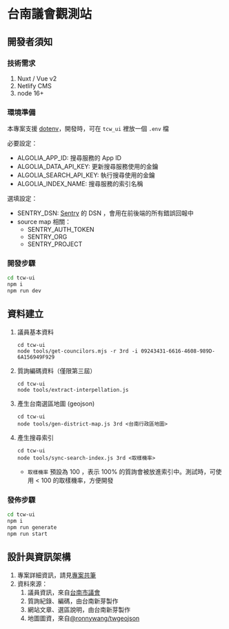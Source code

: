 # 台南議會觀測站

## 開發者須知

### 技術需求

1. Nuxt / Vue v2
2. Netlify CMS
3. node 16+

### 環境準備

本專案支援 [dotenv](https://www.npmjs.com/package/dotenv)，開發時，可在 `tcw_ui` 裡放一個 `.env` 檔

必要設定：

- ALGOLIA_APP_ID: 搜尋服務的 App ID
- ALGOLIA_DATA_API_KEY: 更新搜尋服務使用的金鑰
- ALGOLIA_SEARCH_API_KEY: 執行搜尋使用的金鑰
- ALGOLIA_INDEX_NAME: 搜尋服務的索引名稱

選填設定：

- SENTRY_DSN: [Sentry](sentry.io/) 的 DSN ，會用在前後端的所有錯誤回報中
- source map 相關：
  - SENTRY_AUTH_TOKEN
  - SENTRY_ORG
  - SENTRY_PROJECT

### 開發步驟

```sh
cd tcw-ui
npm i
npm run dev
```

## 資料建立

1. 議員基本資料
   ```
   cd tcw-ui
   node tools/get-councilors.mjs -r 3rd -i 09243431-6616-4608-989D-6A156949F929
   ```
2. 質詢編碼資料（僅限第三屆）
   ```
   cd tcw-ui
   node tools/extract-interpellation.js
   ```
3. 產生台南選區地圖 (geojson)
   ```
   cd tcw-ui
   node tools/gen-district-map.js 3rd <台南行政區地圖>
   ```
4. 產生搜尋索引
   ```
   cd tcw-ui
   node tools/sync-search-index.js 3rd <取樣機率>
   ```
   - `取樣機率` 預設為 100 ，表示 100% 的質詢會被放進索引中。測試時，可使用 < 100 的取樣機率，方便開發

### 發佈步驟

```sh
cd tcw-ui
npm i
npm run generate
npm run start
```

## 設計與資訊架構

1. 專案詳細資訊，請見[專案共筆](https://hackmd.io/@ddio/SJWBXM4Sq/)
2. 資料來源：
   1. 議員資訊，來自[台南市議會](https://www.tncc.gov.tw/)
   2. 質詢紀錄、編碼，由台南新芽製作
   3. 網站文章、選區說明，由台南新芽製作
   4. 地圖圖資，來自[@ronnywang/twgeojson](https://github.com/ronnywang/twgeojson)

